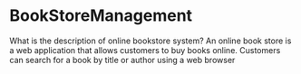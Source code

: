 # BookStoreManagement
What is the description of online bookstore system? An online book store is a web application that allows customers to buy books online. Customers can search for a book by title or author using a web browser
